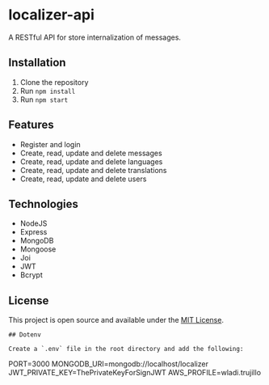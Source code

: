 # localizer-api

A RESTful API for store internalization of messages.

## Installation

1. Clone the repository
2. Run `npm install`
3. Run `npm start`

## Features

- Register and login
- Create, read, update and delete messages
- Create, read, update and delete languages
- Create, read, update and delete translations
- Create, read, update and delete users


## Technologies

- NodeJS
- Express
- MongoDB
- Mongoose
- Joi
- JWT
- Bcrypt

## License

This project is open source and available under the [MIT License](LICENSE).
```
## Dotenv

Create a `.env` file in the root directory and add the following:

```
PORT=3000
MONGODB_URI=mongodb://localhost/localizer
JWT_PRIVATE_KEY=ThePrivateKeyForSignJWT
AWS_PROFILE=wladi.trujillo
```




